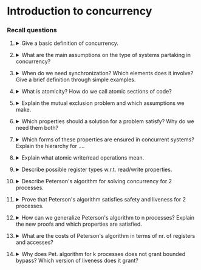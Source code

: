 # Introduction to concurrency

### Recall questions

1. <details markdown=1><summary markdown="span">  Give a basic definition of concurrency. </summary>
    
    \
	Concurrency: a ==set of sequential state machines, that run simultaneously and interact through a shared medium==.

</details>

2. <details markdown=1><summary markdown="span">  What are the main assumptions on the type of systems partaking in concurrency? </summary>
    
    \
    We'll assume our systems to be:
    - ==reliable==: every process ==correctly executes its program==;
    - ==asynchronous==: no timing assumption;
    - ==shared memory==: every process has ==its own storage==, but can access ==few shared registers==.

</details>

3. <details markdown=1><summary markdown="span"> When do we need synchronization? Which elements does it involve? Give a brief definition through simple examples. </summary>
    
    \
    ==Synchronization== is required whenever ==the behavior of one process depends from the others==.
    It involves:
    - ==cooperation==: a ==rendevouz== is a good example of a problem where cooperation is required;
    - ==competition==: ![](../../static/CS/cs1.png)

</details>

4. <details markdown=1><summary markdown="span">  What is atomicity? How do we call atomic sections of code?  </summary>
    
    \
    Atomicity ==ensures that a piece of code runs without intermission from any other programs==. A piece of code that is marked as =="critical section" (C.S.) must be atomic==. 

</details>

5. <details markdown=1><summary markdown="span"> Explain the mutual exclusion problem and which assumptions we make. </summary>
    
    \
	In the mutex problem we want to ==design an entry protocol (lock) and an exit protocol (unlock)== such that, when ==used to encapsulate a C.S.== (for a given shared object), ==ensure that at most one process at a time is in a C.S. (for that shared object).== \
	To keep things simple, we assume:
	- that ==all C.S. terminate==
	- that ==code is well formed==, e.g. "lock-CS-unlock"

</details>

6. <details markdown=1><summary markdown="span">  Which properties should a solution for a problem satisfy?  Why do we need them both? </summary>
    
    \
    A solution for a problem should satisfy:
    - ==safety==: ==nothing bad ever happens==
    - ==liveness==: ==something good eventually happens==

	Note that safety without liveness means that nothing bad OR good happens, while liveness without safety is dangerous.

</details>

7. <details markdown=1><summary markdown="span">  Which forms of these properties are ensured  in concurrent systems? Explain the hierarchy for .... </summary>
    
    \
    In concurrent systems we can easily ==ensure safety==. For what regards ==consistency==, there is a hierarchy of possible forms:
    - ==bounded bypass==: let $n$ be the number of processes; then, there exists $f : N \to N$ s.t. every lock enters the CS after at most $f(n)$ other CSs.
    - ==starvation freedom==: every invocation of lock eventually grants access to the associated C.S.
    - ==deadlock freedom==: if there is at least one invocation of lock, afterwards, eventually, at least one process enters a C.S

</details>

8. <details markdown=1><summary markdown="span">  Explain what atomic write/read operations mean.  </summary>
    
    \
    For safety reasons, we want read/write operations on registers to be ==atomic==. This means that each ==invocation of an operation==:
    - looks ==instantaneous==: there exist a function $t: OpInv \to \textbf{R}^+$
    - may be located in ==any point== between its start and end time: $t(opInv) \in [t_{start}(OpInv),t_{end}(OpInv)]$
    - does ==not happen together without any other operation==, so $t$ is ==injective==: $t(OpInv) \neq t(OpInv')$ whenever $OpInv \neq OpInv'$

	For read operations, we also ==require it to returns the closest preceding value ==written in the register, or the ==initial value (if no WRITE has occurred)==.

</details>

9. <details markdown=1><summary markdown="span">  Describe possible register types w.r.t. read/write properties.  </summary>
    
    \
    Register types:
    - $SRSW$: single read, single write
    - $MRSW$: multiple read, single write
    - $SRMW$: single read, multiple write
    - $MRMR$: multiple read, multiple write

</details>

10. <details markdown=1><summary markdown="span">  Describe Peterson's algorithm for solving concurrency for 2 processes. </summary>
    
    \

</details>

11. <details markdown=1><summary markdown="span">  Prove that Peterson's algorithm satisfies safety and liveness for 2 processes.</summary>
    
    \

</details>

12. <details markdown=1><summary markdown="span">  How can we generalize Peterson's algorithm to n processes?  Explain the new proofs and which properties are satisfied.   </summary>
    
    \

</details>

13. <details markdown=1><summary markdown="span">  What are the costs of Peterson's algorithm in terms of  nr. of registers and accesses? </summary>
    
    \

</details>

14. <details markdown=1><summary markdown="span">  Why does Pet. algorithm for k processes does not grant bounded bypass? Which version of liveness does it grant? </summary>
    
    \

</details>